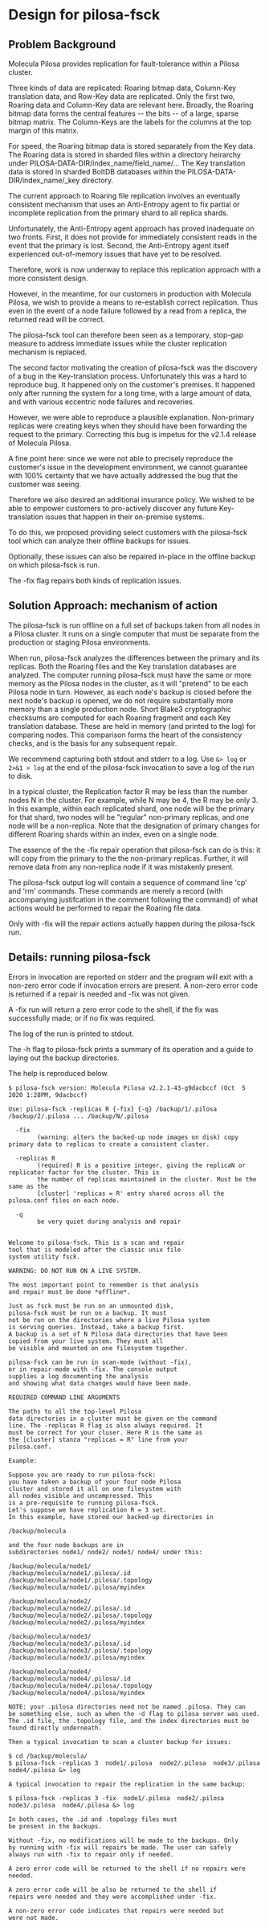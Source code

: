 Design for pilosa-fsck
======================

Problem Background
------------------

Molecula Pilosa provides replication for fault-tolerance within a Pilosa cluster.

Three kinds of data are replicated: Roaring bitmap data, Column-Key translation data,
and Row-Key data are replicated. Only the first two, Roaring data and Column-Key
data are relevant here. Broadly, the Roaring bitmap data
forms the central features -- the bits -- of a large, sparse bitmap matrix.
The Column-Keys are the labels for the columns at the top margin of this matrix.

For speed, the Roaring bitmap data is stored separately from the
Key data. The Roaring data is stored in sharded files
within a directory heirarchy under PILOSA-DATA-DIR/index_name/field_name/...
The Key translation data is stored in sharded BoltDB databases within
the PILOSA-DATA-DIR/index_name/_key directory.

The current approach to Roaring file replication involves an
eventually consistent mechanism that uses an Anti-Entropy agent to
fix partial or incomplete replication from the primary shard to all
replica shards.

Unfortunately, the Anti-Entropy agent approach has proved inadequate on two
fronts. First, it does not provide for immediately consistent reads in the
event that the primary is lost. Second, the Anti-Entropy agent itself experienced
out-of-memory issues that have yet to be resolved.

Therefore, work is now underway to replace this replication
approach with a more consistent design. 

However, in the meantime, for our customers in production with Molecula
Pilosa, we wish to provide a means to re-establish correct replication.
Thus even in the event of a node failure followed by a read from a replica, the
returned read will be correct.

The pilosa-fsck tool can therefore been seen as a temporary, stop-gap
measure to address immediate issues while the cluster replication
mechanism is replaced.

The second factor motivating the creation of pilosa-fsck was the discovery
of a bug in the Key-translation process. Unfortunately this was a hard
to reproduce bug. It happened only on the customer's premises.
It happened only after running the system for a long time, with a
large amount of data, and with various eccentric node failures
and recoveries.

However, we were able to reproduce a plausible explanation.
Non-primary replicas were creating keys when they should have been
forwarding the request to the primary. Correcting this bug is impetus
for the v2.1.4 release of Molecula Pilosa.

A fine point here: since we were not able to precisely reproduce the customer's
issue in the development environment, we cannot guarantee with 100%
certainty that we have actually addressed the bug that the customer
was seeing.

Therefore we also desired an additional insurance
policy. We wished to be able to empower customers to pro-actively discover any
future Key-translation issues that happen in their on-premise systems.

To do this, we proposed providing select customers with the pilosa-fsck
tool which can analyze their offline backups for issues.

Optionally, these issues can also be repaired in-place in the
offline backup on which pilosa-fsck is run.

The -fix flag repairs both kinds of replication issues.

Solution Approach: mechanism of action
--------------------------------------

The pilosa-fsck is run offline on a full set of backups taken from
all nodes in a Pilosa cluster. It runs on a single computer that
must be separate from the production or staging Pilosa environments.

When run, pilosa-fsck analyzes the differences between the
primary and its replicas. Both the Roaring
files and the Key translation databases are analyzed.
The computer running pilosa-fsck must have the same or more
memory as the Pilosa nodes in the cluster, as it will
"pretend" to be each Pilosa node in turn. However, as each
node's backup is closed before the next node's backup is
opened, we do not require substantially more memory than a single
production node. Short Blake3 cryptographic checksums are
computed for each Roaring fragment and each Key translation
database. These are held in memory (and printed to the log)
for comparing nodes. This comparison forms the heart of
the consistency checks, and is the basis for any subsequent
repair.

We recommend capturing both stdout and stderr to a log.
Use `&> log` or  `2>&1 > log` at the end of the
pilosa-fsck invocation to save a log of the run to disk.

In a typical cluster, the Replication factor R may be less
than the number nodes N in the cluster. For example, while
N may be 4, the R may be only 3. In this example, within
each replicated shard, one node will be the primary for
that shard, two nodes will be "regular" non-primary replicas, and one
node will be a non-replica. Note that the designation
of primary changes for different Roaring shards within an index,
even on a single node.

The essence of the the -fix repair operation that pilosa-fsck
can do is this: it will copy from the primary to the
the non-primary replicas. Further, it will remove data from
any non-replica node if it was mistakenly present.

The pilosa-fsck output log will contain
a sequence of command line 'cp' and 'rm' commands.
These commands are merely a record (with
accompanying justifcation in the comment following the
command) of what actions would be performed to repair
the Roaring file data.

Only with -fix will the repair actions actually happen
during the pilosa-fsck run.


Details: running pilosa-fsck
----------------------------

Errors in invocation are reported on stderr and the program will exit with a non-zero
error code if invocation errors are present. A non-zero error code
is returned if a repair is needed and -fix was not given.

A -fix run will return a zero error code to the shell, if the fix was
successfully made; or if no fix was required.

The log of the run is printed to stdout.

The -h flag to pilosa-fsck prints a summary of its operation
and a guide to laying out the backup directories.

The help is reproduced below.

~~~
$ pilosa-fsck version: Molecula Pilosa v2.2.1-43-g9dacbccf (Oct  5 2020 1:28PM, 9dacbccf)

Use: pilosa-fsck -replicas R {-fix} {-q} /backup/1/.pilosa /backup/2/.pilosa ... /backup/N/.pilosa

  -fix
    	(warning: alters the backed-up node images on disk) copy primary data to replicas to create a consistent cluster.

  -replicas R 
        (required) R is a positive integer, giving the replicaN or replicator factor for the cluster. This is
        the number of replicas maintained in the cluster. Must be the same as the 
        [cluster] 'replicas = R' entry shared across all the pilosa.conf files on each node.

  -q
        be very quiet during analysis and repair


Welcome to pilosa-fsck. This is a scan and repair 
tool that is modeled after the classic unix file 
system utility fsck. 

WARNING: DO NOT RUN ON A LIVE SYSTEM.

The most important point to remember is that analysis
and repair must be done *offline*.

Just as fsck must be run on an unmounted disk, 
pilosa-fsck must be run on a backup. It must 
not be run on the directories where a live Pilosa system
is serving queries. Instead, take a backup first.
A backup is a set of N Pilosa data directories that have been
copied from your live system. They must all 
be visible and mounted on one filesystem together.

pilosa-fsck can be run in scan-mode (without -fix),
or in repair-mode with -fix. The console output
supplies a log documenting the analysis 
and showing what data changes would have been made.

REQUIRED COMMAND LINE ARGUMENTS

The paths to all the top-level Pilosa 
data directories in a cluster must be given on the command
line. The -replicas R flag is also always required. It
must be correct for your cluser. Here R is the same as
the [cluster] stanza "replicas = R" line from your
pilosa.conf.

Example:

Suppose you are ready to run pilosa-fsck: 
you have taken a backup of your four node Pilosa 
cluster and stored it all on one filesystem with 
all nodes visible and uncompressed. This
is a pre-requisite to running pilosa-fsck. 
Let's suppose we have replication R = 3 set.
In this example, have stored our backed-up directories in 

/backup/molecula

and the four node backups are in 
subdirectories node1/ node2/ node3/ node4/ under this:

/backup/molecula/node1/
/backup/molecula/node1/.pilosa/.id
/backup/molecula/node1/.pilosa/.topology
/backup/molecula/node1/.pilosa/myindex

/backup/molecula/node2/
/backup/molecula/node2/.pilosa/.id
/backup/molecula/node2/.pilosa/.topology
/backup/molecula/node2/.pilosa/myindex

/backup/molecula/node3/
/backup/molecula/node3/.pilosa/.id
/backup/molecula/node3/.pilosa/.topology
/backup/molecula/node3/.pilosa/myindex

/backup/molecula/node4/
/backup/molecula/node4/.pilosa/.id
/backup/molecula/node4/.pilosa/.topology
/backup/molecula/node4/.pilosa/myindex

NOTE: your .pilosa directories need not be named .pilosa. They can
be something else, such as when the -d flag to pilosa server was used.
The .id file, the .topology file, and the index directories must be 
found directly underneath.

Then a typical invocation to scan a cluster backup for issues:

$ cd /backup/molecula/
$ pilosa-fsck -replicas 3  node1/.pilosa  node2/.pilosa  node3/.pilosa  node4/.pilosa &> log

A typical invocation to repair the replication in the same backup:

$ pilosa-fsck -replicas 3 -fix  node1/.pilosa  node2/.pilosa  node3/.pilosa  node4/.pilosa &> log

In both cases, the .id and .topology files must 
be present in the backups.

Without -fix, no modifications will be made to the backups. Only
by running with -fix will repairs be made. The user can safely
always run with -fix to repair only if needed.

A zero error code will be returned to the shell if no repairs were needed.

A zero error code will be also be returned to the shell if 
repairs were needed and they were accomplished under -fix.

A non-zero error code indicates that repairs were needed but
were not made.

~~~
